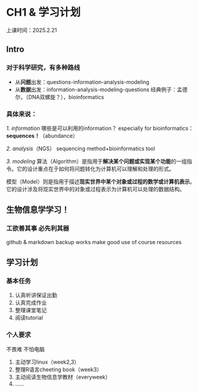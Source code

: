 # CH1 & 学习计划

上课时间：2025.2.21


## Intro


### 对于科学研究，有多种路线

 - 从**问题**出发：questions-information-analysis-modeling
 - 从**数据**出发：information-analysis-modeling-questions
     经典例子：孟德尔，（DNA双螺旋？），bioinformatics

### 具体来说：
 *1. information*
哪些是可以利用的information？
especially for bioinformatics：**sequences！**（abundance）

 *2. analysis*（NGS）
 sequencing method+bioinformatics tool
 
 **3.* modeling*
算法（Algorithm）是指用于**解决某个问题或实现某个功能**的一组指令。它的设计重点在于如何将问题转化为计算机可以理解和处理的形式。

模型（Model）则是指用于描述**现实世界中某个对象或过程的数学或计算机表示**。它的设计涉及将现实世界中的对象或过程表示为计算机可以处理的数据结构。


## 生物信息学学习！

### 工欲善其事 必先利其器
github & markdown
backup works
make good use of course resources

## 学习计划

### 基本任务

1. 认真听讲保证出勤
2. 认真完成作业
3. 整理课堂笔记
4. 阅读tutorial

### 个人要求
不畏难 不怕电脑
1.  主动学习linux（week2,3）
2. 整理R语言cheeting book（week3）
3. 主动阅读生物信息学教材（everyweek）
4. ......
